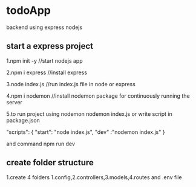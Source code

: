 # todoApp
backend using express nodejs

start a express project
-----------------------------------------------------------

1.npm init -y //start nodejs app

2.npm i express //install express

3.node index.js //run index.js file in node or express

4.npm i nodemon //install nodemon package for continuously running the server

5.to run project using nodemon
nodemon index.js or
write script in package.json

  "scripts": {
    "start": "node index.js",
    "dev" :"nodemon index.js"
  }

and command npm run dev

create folder structure
------------------------------------------------------

1.create 4 folders 1.config,2.controllers,3.models,4.routes and .env file
